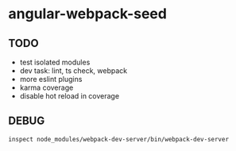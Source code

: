 # angular-webpack-seed

TODO
---
* test isolated modules
* dev task: lint, ts check, webpack
* more eslint plugins
* karma coverage
* disable hot reload in coverage

DEBUG
---
```
inspect node_modules/webpack-dev-server/bin/webpack-dev-server
```
